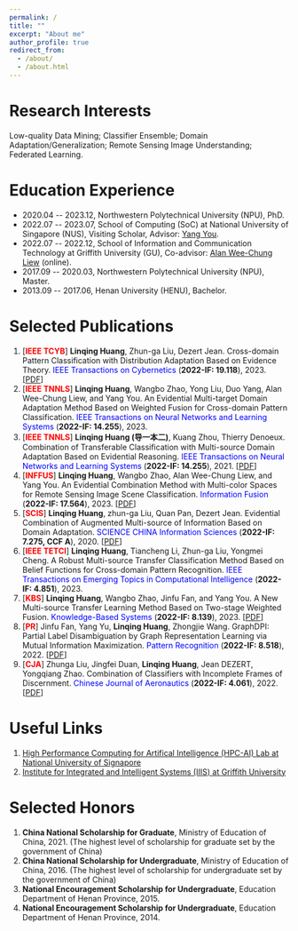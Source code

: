 ```yaml
---
permalink: /
title: ""
excerpt: "About me"
author_profile: true
redirect_from: 
  - /about/
  - /about.html
---
```


Research Interests
======
Low-quality Data Mining; Classifier Ensemble; Domain Adaptation/Generalization; Remote Sensing Image Understanding; Federated Learning.

Education Experience
======
- 2020.04 -- 2023.12, Northwestern Polytechnical University (NPU), PhD.
- 2022.07 -- 2023.07, School of Computing (SoC) at National University of Singapore (NUS), Visiting Scholar, Advisor: [Yang You](https://www.comp.nus.edu.sg/~youy/).
- 2022.07 -- 2022.12, School of Information and Communication Technology at Griffith University (GU), Co-advisor: [Alan Wee-Chung Liew](https://experts.griffith.edu.au/7401-alan-weechung-liew) (online).
- 2017.09 -- 2020.03, Northwestern Polytechnical University (NPU), Master.
- 2013.09 -- 2017.06, Henan University (HENU), Bachelor.

Selected Publications
=====
1. [**<font color="red">IEEE TCYB</font>**] **Linqing Huang**, Zhun-ga Liu, Dezert Jean. Cross-domain Pattern Classification with Distribution Adaptation Based on Evidence Theory. <font color="blue">IEEE Transactions on Cybernetics</font> (**2022-IF: 19.118**), 2023. [[PDF](https://ieeexplore.ieee.org/document/9660783)]
2. [**<font color="red">IEEE TNNLS</font>**] **Linqing Huang**, Wangbo Zhao, Yong Liu, Duo Yang, Alan Wee-Chung Liew, and Yang You. An Evidential Multi-target Domain Adaptation Method Based on Weighted Fusion for Cross-domain Pattern Classification. <font color="blue">IEEE Transactions on Neural Networks and Learning Systems</font> (**2022-IF: 14.255**), 2023.
3. [**<font color="red">IEEE TNNLS</font>**] **Linqing Huang (导一本二)**, Kuang Zhou, Thierry Denoeux. Combination of Transferable Classification with Multi-source Domain Adaptation Based on Evidential Reasoning. <font color="blue">IEEE Transactions on Neural Networks and Learning Systems</font> (**2022-IF: 14.255**), 2021. [[PDF](https://ieeexplore.ieee.org/document/9108588)]
4. [**<font color="red">INFFUS</font>**] **Linqing Huang**, Wangbo Zhao, Alan Wee-Chung Liew, and Yang You. An Evidential Combination Method with Multi-color Spaces for Remote Sensing Image Scene Classification. <font color="blue">Information Fusion</font> (**2022-IF: 17.564**), 2023. [[PDF](https://www.sciencedirect.com/science/article/abs/pii/S1566253522002743)]
5. [**<font color="red">SCIS</font>**] **Linqing Huang**, zhun-ga Liu, Quan Pan, Dezert Jean. Evidential Combination of Augmented Multi-source of Information Based on Domain Adaptation. <font color="blue">SCIENCE CHINA Information Sciences</font> (**2022-IF: 7.275, CCF A**), 2020. [[PDF](https://link.springer.com/article/10.1007/s11432-020-3080-3)]
6. [**<font color="red">IEEE TETCI</font>**] **Linqing Huang**, Tiancheng Li, Zhun-ga Liu, Yongmei Cheng. A Robust Multi-source Transfer Classification Method Based on Belief Functions for Cross-domain Pattern Recognition. <font color="blue">IEEE Transactions on Emerging Topics in Computational Intelligence</font> (**2022-IF: 4.851**), 2023.
7. [**<font color="red">KBS</font>**] **Linqing Huang**, Wangbo Zhao, Jinfu Fan, and Yang You. A New Multi-source Transfer Learning Method Based on Two-stage Weighted Fusion. <font color="blue">Knowledge-Based Systems</font> (**2022-IF: 8.139**), 2023. [[PDF](https://www.sciencedirect.com/science/article/abs/pii/S0950705122013296)]
8. [**<font color="red">PR</font>**] Jinfu Fan, Yang Yu, **Linqing Huang**, Zhongjie Wang. GraphDPI: Partial Label Disambiguation by Graph Representation Learning via Mutual Information Maximization. <font color="blue">Pattern Recognition</font> (**2022-IF: 8.518**), 2022. [[PDF](https://www.sciencedirect.com/science/article/abs/pii/S0031320322006136)]
9. [**<font color="red">CJA</font>**] Zhunga Liu, Jingfei Duan, **Linqing Huang**, Jean DEZERT, Yongqiang Zhao. Combination of Classifiers with Incomplete Frames of Discernment. <font color="blue">Chinese Journal of Aeronautics</font> (**2022-IF: 4.061**), 2022. [[PDF](https://www.sciencedirect.com/science/article/pii/S1000936121001758)]

Useful Links
=====
1. [High Performance Computing for Artifical Intelligence (HPC-AI) Lab at National University of Signapore](https://ai.comp.nus.edu.sg/)
2. [Institute for Integrated and Intelligent Systems (IIIS) at Griffith University](https://www.griffith.edu.au/institute-integrated-intelligent-systems/our-researchers)

Selected Honors
====
1. **China National Scholarship for Graduate**, Ministry of Education of China, 2021. (The highest level of scholarship for graduate set by the government of China)
2. **China National Scholarship for Undergraduate**, Ministry of Education of China, 2016. (The highest level of scholarship for undergraduate set by the government of China)
3. **National Encouragement Scholarship for Undergraduate**, Education Department of Henan Province, 2015.
4. **National Encouragement Scholarship for Undergraduate**, Education Department of Henan Province, 2014.

